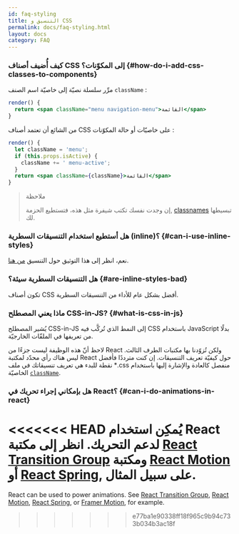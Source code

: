 ```yaml
---
id: faq-styling
title: التنسيق و CSS
permalink: docs/faq-styling.html
layout: docs
category: FAQ
---
```

 
### كيف أُضيف أصناف CSS إلى المكوّنات؟ {#how-do-i-add-css-classes-to-components}

مرِّر سلسلة نصيّة إلى خاصيّة اسم الصنف `className` :

```jsx
render() {
  return <span className="menu navigation-menu">القائمة</span>
}
```

من الشائع أن تعتمد أصناف CSS على خاصيّات أو حالة المكوّنات :

```jsx
render() {
  let className = 'menu';
  if (this.props.isActive) {
    className += ' menu-active';
  }
  return <span className={className}>القائمة</span>
}
```

>ملاحظة
>
>إن وجدت نفسك تكتب شيفرة مثل هذه، فتستطيع الحزمة, [classnames](https://www.npmjs.com/package/classnames#usage-with-reactjs) تبسيطها لك.

### هل أستطيع استخدام التنسيقات السطرية (inline)؟ {#can-i-use-inline-styles}

نعم، انظر إلى هذا التوثيق حول التنسيق [من هنا](/docs/dom-elements.html#style).

### هل التنسيقات السطرية سيئة؟ {#are-inline-styles-bad}

تكون أصناف CSS أفضل بشكل عام للأداء من التنسيقات السطرية.

### ماذا يعني المصطلح CSS-in-JS? {#what-is-css-in-js}

يُشير المصطلح CSS-in-JS إلى النمط الذي تُركَّب فيه CSS باستخدام JavaScript بدلًا من تعريفها في الملفّات الخارجيّة.

لاحظ أنّ هذه الوظيفة ليست جزءًا من React ولكن تُزوّدنا بها مكتبات الطرف الثالث. ليس هناك رأي محدّد لمكتبة React حول كيفيّة تعريف التنسيقات. إن كنت مترددًا فأفضل نقطة للبدء هي تعريف تنسيقاتك في ملف ‎*.css منفصل كالعادة والإشارة إليها باستخدام الخاصيّة [`className`](/docs/dom-elements.html#classname).

### هل بإمكاني إجراء تحريك في React؟ {#can-i-do-animations-in-react}

<<<<<<< HEAD
يُمكِن استخدام React لدعم التحريك. انظر إلى مكتبة [React Transition Group](https://reactcommunity.org/react-transition-group/) ومكتبة  [React Motion](https://github.com/chenglou/react-motion) أو [React Spring](https://github.com/react-spring/react-spring), على سبيل المثال.
=======
React can be used to power animations. See [React Transition Group](https://reactcommunity.org/react-transition-group/), [React Motion](https://github.com/chenglou/react-motion), [React Spring](https://github.com/react-spring/react-spring), or [Framer Motion](https://framer.com/motion), for example.
>>>>>>> e77ba1e90338ff18f965c9b94c733b034b3ac18f
